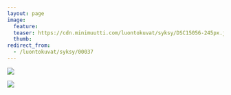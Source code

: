 ```yaml
---
layout: page
image:
  feature:
  teaser: https://cdn.minimuutti.com/luontokuvat/syksy/DSC15056-245px.jpg
  thumb:
redirect_from:
  - /luontokuvat/syksy/00037
---
```


![](https://cdn.minimuutti.com/luontokuvat/syksy/DSC15093-800px.jpg)

![](https://cdn.minimuutti.com/luontokuvat/syksy/DSC15056-800px.jpg)
